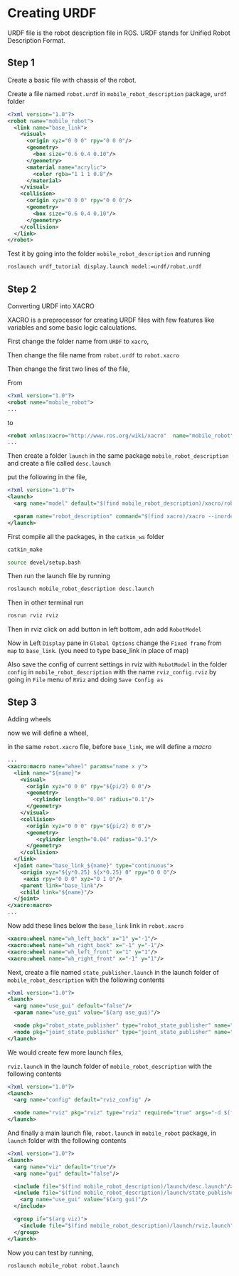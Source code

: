 # Creating URDF
URDF file is the robot description file in ROS. URDF stands for Unified Robot Description Format.
## Step 1
Create a basic file with chassis of the robot.

Create a file named `robot.urdf` in `mobile_robot_description` package, `urdf` folder
```xml
<?xml version="1.0"?>
<robot name="mobile_robot">
  <link name="base_link">
    <visual>
      <origin xyz="0 0 0" rpy="0 0 0"/>
      <geometry>
        <box size="0.6 0.4 0.10"/>
      </geometry>
      <material name="acrylic">
        <color rgba="1 1 1 0.8"/>
      </material>
    </visual>
    <collision>
      <origin xyz="0 0 0" rpy="0 0 0"/>
      <geometry>
        <box size="0.6 0.4 0.10"/>
      </geometry>
    </collision>
  </link>
</robot>
```

Test it by going into the folder `mobile_robot_description` and running

```bash
roslaunch urdf_tutorial display.launch model:=urdf/robot.urdf
```

## Step 2
Converting URDF into XACRO


XACRO is a preprocessor for creating URDF files with few features like variables and some basic logic calculations.

First change the folder name from `URDF` to `xacro`,

Then change the file name from `robot.urdf` to `robot.xacro`


Then change the first two lines of the file,

From
```xml
<?xml version="1.0"?>
<robot name="mobile_robot">
...
```
to
```xml
<robot xmlns:xacro="http://www.ros.org/wiki/xacro"  name="mobile_robot">
...
```

Then create a folder `launch` in the same package `mobile_robot_description` and create a file called `desc.launch`

put the following in the file,
```xml
<?xml version="1.0"?>
<launch>
  <arg name="model" default="$(find mobile_robot_description)/xacro/robot.xacro" />

  <param name="robot_description" command="$(find xacro)/xacro --inorder $(arg model)" />
</launch>
```

First compile all the packages, in the `catkin_ws` folder

```bash
catkin_make

source devel/setup.bash
```

Then run the launch file by running
```bash
roslaunch mobile_robot_description desc.launch
```

Then in other terminal run
```bash
rosrun rviz rviz
```

Then in rviz click on add button in left bottom, adn add `RobotModel`

Now in Left `Display` pane in `Global Options` change the `Fixed frame` from `map` to `base_link`. (you need to type base_link in place of map)


Also save the config of current settings in rviz with `RobotModel` in the folder `config` in `mobile_robot_description` with the name `rviz_config.rviz` by going in `File` menu of `RViz` and doing `Save Config as`

## Step 3
Adding wheels

now we will define a wheel,

in the same `robot.xacro` file, before `base_link`, we will define a _macro_
```xml
...
<xacro:macro name="wheel" params="name x y">
  <link name="${name}">
    <visual>
      <origin xyz="0 0 0" rpy="${pi/2} 0 0"/>
      <geometry>
        <cylinder length="0.04" radius="0.1"/>
      </geometry>
    </visual>
    <collision>
      <origin xyz="0 0 0" rpy="${pi/2} 0 0"/>
      <geometry>
         <cylinder length="0.04" radius="0.1"/>
      </geometry>
    </collision>
  </link>
  <joint name="base_link_${name}" type="continuous">
    <origin xyz="${y*0.25} ${x*0.25} 0" rpy="0 0 0"/>
     <axis rpy="0 0 0" xyz="0 1 0"/>
    <parent link="base_link"/>
    <child link="${name}"/>
  </joint>
</xacro:macro>
...
```

Now add these lines below the `base_link` link in `robot.xacro`

```xml
<xacro:wheel name="wh_left_back" x="1" y="-1"/>
<xacro:wheel name="wh_right_back" x="-1" y="-1"/>
<xacro:wheel name="wh_left_front" x="1" y="1"/>
<xacro:wheel name="wh_right_front" x="-1" y="1"/>
```

Next, create a file named `state_publisher.launch` in the launch folder of `mobile_robot_description` with the following contents

```xml
<?xml version="1.0"?>
<launch>
  <arg name="use_gui" default="false"/>
  <param name="use_gui" value="$(arg use_gui)"/>

  <node pkg="robot_state_publisher" type="robot_state_publisher" name="robot_pub" />
  <node pkg="joint_state_publisher" type="joint_state_publisher" name="joint_pub" />
</launch>
```

We would create few more launch files,

`rviz.launch` in the launch folder of `mobile_robot_description` with the following contents

```xml
<?xml version="1.0"?>
<launch>
  <arg name="config" default="rviz_config" />

  <node name="rviz" pkg="rviz" type="rviz" required="true" args="-d $(find mobile_robot_description)/config/$(arg config).rviz" />
</launch>
```

And finally a main launch file, `robot.launch` in `mobile_robot` package, in `launch` folder with the following contents

```xml
<?xml version="1.0"?>
<launch>
  <arg name="viz" default="true"/>
  <arg name="gui" default="false"/>

  <include file="$(find mobile_robot_description)/launch/desc.launch"/>
  <include file="$(find mobile_robot_description)/launch/state_publisher.launch">
    <arg name="use_gui" value="$(arg gui)"/>
  </include>

  <group if="$(arg viz)">
    <include file="$(find mobile_robot_description)/launch/rviz.launch"/>
  </group>
</launch>
```

Now you can test by running,

```bash
roslaunch mobile_robot robot.launch
```
